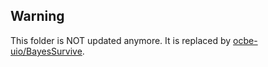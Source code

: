 ## Warning

This folder is NOT updated anymore. It is replaced by [ocbe-uio/BayesSurvive](https://github.com/ocbe-uio/BayesSurvive).